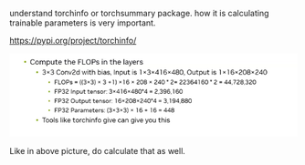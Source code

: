 understand torchinfo or torchsummary package. how it is calculating trainable parameters is very important.

https://pypi.org/project/torchinfo/

![Alt text](image.png)

Like in above picture, do calculate that as well.

